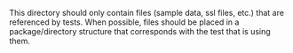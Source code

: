 This directory should only contain files (sample data, ssl files, etc.) that are
referenced by tests.  When possible, files should be placed in a package/directory
structure that corresponds with the test that is using them.
